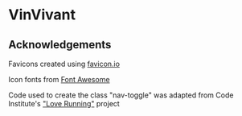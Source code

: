 # VinVivant

## Acknowledgements
Favicons created using [favicon.io](https://favicon.io/)

Icon fonts from [Font Awesome](https://fontawesome.com/)

Code used to create the class "nav-toggle" was adapted from Code Institute's ["Love Running"](https://github.com/Code-Institute-Solutions/love-running-v3) project